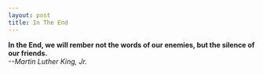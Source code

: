 ```yaml
---
layout: post
title: In The End
---
```


**In the End, we will rember not the words of our enemies, but the silence of our friends.**  
*--Martin Luther King, Jr.*


